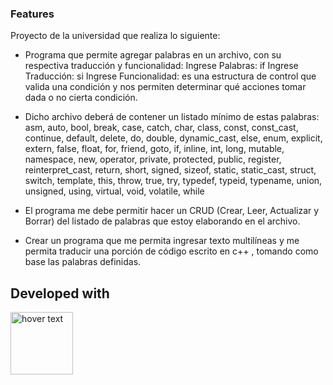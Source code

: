 ### Features
Proyecto de la universidad que realiza lo siguiente:

- Programa que permite agregar palabras en un archivo, con su respectiva traducción y funcionalidad:
Ingrese Palabras: if
Ingrese Traducción: si 
Ingrese Funcionalidad: es una estructura de control que valida una condición y nos permiten determinar qué acciones tomar dada o no cierta condición.

- Dicho archivo deberá de contener un listado mínimo de estas palabras:
asm, auto, bool, break, case, catch, char, class, const, const_cast, continue, default, delete, do, double, dynamic_cast, else, enum, explicit, extern, false, float, for, friend, goto, if, inline, int, long, mutable, namespace, new, operator, private, protected, public, register, reinterpret_cast, return, short, signed, sizeof, static, static_cast, struct, switch, template, this, throw, true, try, typedef, typeid, 
typename, union, unsigned, using, virtual, void, volatile, while

- El programa me debe permitir hacer un CRUD (Crear, Leer, Actualizar y Borrar) del listado de palabras que estoy elaborando en el archivo.

- Crear un programa que me permita ingresar texto multilíneas y me permita traducir una porción de código escrito en c++ , tomando como base las palabras definidas.

## Developed with
<p align=left>
  <img src="https://upload.wikimedia.org/wikipedia/commons/thumb/1/18/ISO_C%2B%2B_Logo.svg/1200px-ISO_C%2B%2B_Logo.svg.png" width="100" title="hover text">
</p>

